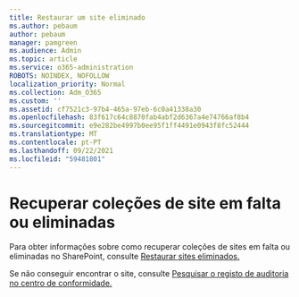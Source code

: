 ```yaml
---
title: Restaurar um site eliminado
ms.author: pebaum
author: pebaum
manager: pamgreen
ms.audience: Admin
ms.topic: article
ms.service: o365-administration
ROBOTS: NOINDEX, NOFOLLOW
localization_priority: Normal
ms.collection: Adm_O365
ms.custom: ''
ms.assetid: cf7521c3-97b4-465a-97eb-6c0a41338a30
ms.openlocfilehash: 83f617c64c8870fab4abf2d6367a4e74766af8b4
ms.sourcegitcommit: e9e282be4997b0ee95f1ff4491e0943f8fc52444
ms.translationtype: MT
ms.contentlocale: pt-PT
ms.lasthandoff: 09/22/2021
ms.locfileid: "59481801"
---
```

# <a name="recover-missing-or-deleted-site-collections"></a>Recuperar coleções de site em falta ou eliminadas

Para obter informações sobre como recuperar coleções de sites em falta ou eliminadas no SharePoint, consulte [Restaurar sites eliminados.](https://docs.microsoft.com/sharepoint/restore-deleted-site-collection) 

Se não conseguir encontrar o site, consulte [Pesquisar o registo de auditoria no centro de conformidade.](https://docs.microsoft.com/microsoft-365/compliance/search-the-audit-log-in-security-and-compliance)


